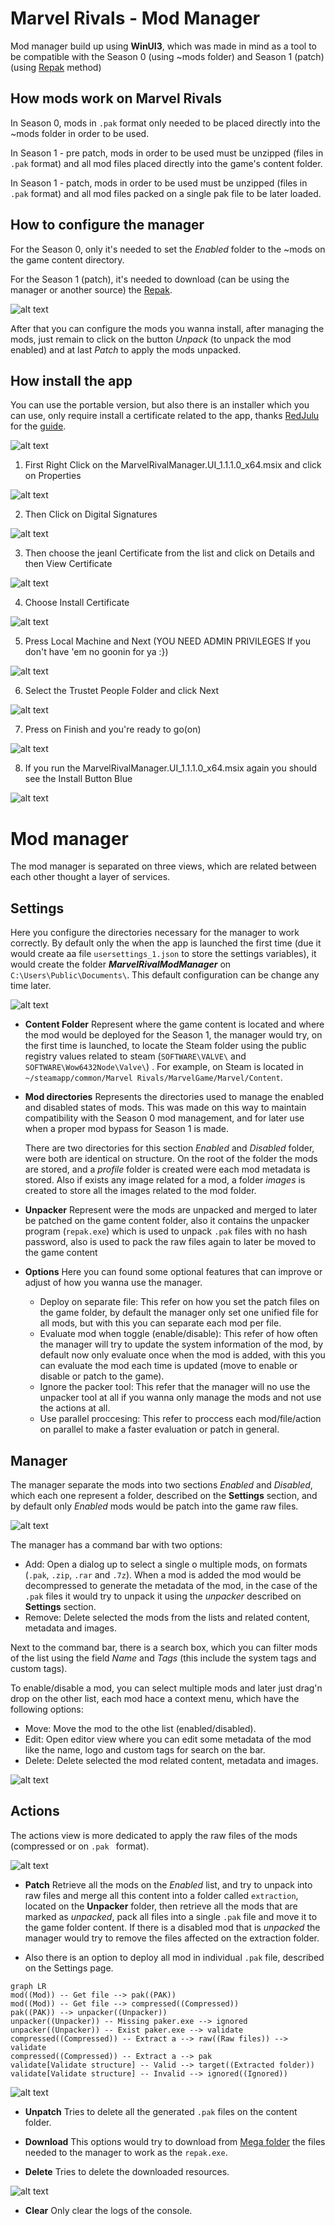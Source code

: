 
# Marvel Rivals - Mod Manager
Mod manager build up using **WinUI3**, which was made in mind as a tool to be compatible with the Season 0 (using ~mods folder) and Season 1 (patch) (using [Repak](https://github.com/trumank/repak) method)

## How mods work on Marvel Rivals
In Season 0, mods in `.pak` format only needed to be placed directly into the ~mods folder in order to be used.

In Season 1 - pre patch, mods in order to be used must be unzipped (files in `.pak` format) and all mod files placed directly into the game's content folder.

In Season 1 - patch, mods in order to be used must be unzipped (files in `.pak` format) and all mod files packed on a single pak file to be later loaded.

## How to configure the manager
For the Season 0, only it's needed to set the *Enabled* folder to the ~mods on the game content directory.

For the Season 1 (patch), it's needed to download (can be using the manager or another source) the [Repak](https://github.com/trumank/repak).

![alt text](https://github.com/Valjean15/MarvelRivalsModManager/blob/master/Blob/Download.png)

After that you can configure the mods you wanna install, after managing the mods, just remain to click on the button *Unpack* (to unpack the mod enabled) and at last *Patch* to apply the mods unpacked.

## How install the app
You can use the portable version, but also there is an installer which you can use, only require install a certificate related to the app, thanks [RedJulu](https://github.com/RedJulu) for the [guide](https://github.com/Valjean15/MarvelRivalsModManager/issues/3#issue-2816645011).

![alt text](https://i.imgur.com/acHPbal.png)

1. First Right Click on the MarvelRivalManager.UI_1.1.1.0_x64.msix and click on Properties

![alt text](https://i.imgur.com/ivs0g8b.png)

2. Then Click on Digital Signatures

![alt text](https://i.imgur.com/Gd8d3Bq.png)

3. Then choose the jeanl Certificate from the list and click on Details and then View Certificate

![alt text](https://i.imgur.com/CIBmTQL.png)

4. Choose Install Certificate

![alt text](https://i.imgur.com/rr9Ewt4.png)

5. Press Local Machine and Next (YOU NEED ADMIN PRIVILEGES If you don't have 'em no goonin for ya :})

![alt text](https://i.imgur.com/h9toKbS.png)

6. Select the Trustet People Folder and click Next

![alt text](https://i.imgur.com/PlUtwHA.png)

7. Press on Finish and you're ready to go(on)

![alt text](https://i.imgur.com/FuurgzJ.png)

8. If you run the MarvelRivalManager.UI_1.1.1.0_x64.msix again you should see the Install Button Blue

![alt text](https://i.imgur.com/sduy81I.png)

# Mod manager
The mod manager is separated on three views, which are related between each other thought a layer of services.

## Settings
Here you configure the directories necessary for the manager to work correctly. By default only the when the app is launched the first time (due it would create aa file `usersettings_1.json` to store the settings variables), it would create the folder **_MarvelRivalModManager_** on `C:\Users\Public\Documents\`. This default configuration can be change any time later.

![alt text](https://github.com/Valjean15/MarvelRivalsModManager/blob/master/Blob/Settings.png)

 - **Content Folder**
Represent where the game content is located and where the mod would be deployed for the Season 1, the manager would try, on the first time is launched, to locate the Steam folder using the public registry values related to steam (`SOFTWARE\VALVE\` and `SOFTWARE\Wow6432Node\Valve\`) . For example, on Steam is located in `~/steamapp/common/Marvel Rivals/MarvelGame/Marvel/Content`.

 - **Mod directories**
Represents the directories used to manage the enabled and disabled states of mods. This was made on this way to maintain compatibility with the Season 0 mod management, and for later use when a proper mod bypass for Season 1 is made.
	
	There are two directories for this section *Enabled* and *Disabled* folder, were both are identical on structure. On the root of the folder the mods are stored, and a *profile* folder is created were each mod metadata is stored. Also if exists any image related for a mod, a folder *images* is created to store all the images related to the mod folder.
	
 - **Unpacker**
Represent were the mods are unpacked and merged to later be patched on the game content folder, also it contains the unpacker program (`repak.exe`) which is used to unpack `.pak` files with no hash password, also is used to pack the raw files again to later be moved to the game content

 - **Options**
Here you can found some optional features that can improve or adjust of how you wanna use the manager.
	 - Deploy on separate file: This refer on how you set the patch files on the game folder, by default the manager only set one unified file for all mods, but with this you can separate each mod per file.
	 - Evaluate mod when toggle (enable/disable): This refer of how often the manager will try to update the system information of the mod, by default now only evaluate once when the mod is added, with this you can evaluate the mod each time is updated (move to enable or disable or patch to the game).
	 - Ignore the packer tool: This refer that the manager will no use the unpacker tool at all if you wanna only manage the mods and not use the actions at all.
  	 - Use parallel proccesing: This refer to proccess each mod/file/action on parallel to make a faster evaluation or patch in general.


## Manager
The manager separate the mods into two sections *Enabled* and *Disabled*, which each one represent a folder, described on the **Settings** section, and by default only *Enabled* mods would be patch into the game raw files.

![alt text](https://github.com/Valjean15/MarvelRivalsModManager/blob/master/Blob/ContextMenu.png)

 The manager has a command bar with two options: 
 - Add: Open a dialog up to select a single o multiple mods, on formats (`.pak`, `.zip`, `.rar` and `.7z`). When a mod is added the mod would be decompressed to generate the metadata of the mod, in the case of the `.pak` files it would try to unpack it using the *unpacker* described on **Settings** section.
 - Remove: Delete selected the mods from the lists and related content, metadata and images.

Next to the command bar, there is a search box, which you can filter mods of the list using the field *Name* and *Tags* (this include the system tags and custom tags). 

To enable/disable a mod, you can select multiple mods and later just drag'n drop on the other list, each mod hace a context menu, which have the following options: 
 - Move: Move the mod to the othe list (enabled/disabled).
 - Edit: Open editor view where you can edit some metadata of the mod like the name, logo and custom tags for search on the bar.
 - Delete: Delete selected the mod related content, metadata and images.

![alt text](https://github.com/Valjean15/MarvelRivalsModManager/blob/master/Blob/Details.png)

## Actions
The actions view is more dedicated to apply the raw files of the mods (compressed or on `.pak ` format).

![alt text](https://github.com/Valjean15/MarvelRivalsModManager/blob/master/Blob/Action.png)

-  **Patch**
Retrieve all the mods on the *Enabled* list, and try to unpack into raw files and merge all this content into a folder called `extraction`, located on the **Unpacker** folder, then retrieve all the mods that are marked as *unpacked*, pack all files into a single `.pak` file and move it to the game folder content. If there is a disabled mod that is *unpacked* the manager would try to remove the files affected on the extraction folder.

- Also there is an option to deploy all mod in individual `.pak` file, described on the Settings page.

```mermaid
graph LR
mod((Mod)) -- Get file --> pak((PAK))
mod((Mod)) -- Get file --> compressed((Compressed))
pak((PAK)) --> unpacker((Unpacker))
unpacker((Unpacker)) -- Missing paker.exe --> ignored
unpacker((Unpacker)) -- Exist paker.exe --> validate
compressed((Compressed)) -- Extract a --> raw((Raw files)) --> validate 
compressed((Compressed)) -- Extract a --> pak
validate[Validate structure] -- Valid --> target((Extracted folder))
validate[Validate structure] -- Invalid --> ignored((Ignored))
```

![alt text](https://github.com/Valjean15/MarvelRivalsModManager/blob/master/Blob/Unpack.png)

- **Unpatch**
	Tries to delete all the generated `.pak` files on the content folder.

- **Download**
	This options would try to download from [Mega folder](https://mega.nz/folder/m1xmxT4Y#J-wEYO5NyLgT_WWG13CMzA) the files needed to the manager to work as the `repak.exe`.

- **Delete**
	Tries to delete the downloaded resources.

![alt text](https://github.com/Valjean15/MarvelRivalsModManager/blob/master/Blob/Download.png)

- **Clear**
	Only clear the logs of the console.

